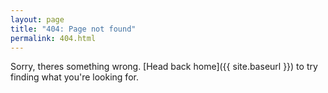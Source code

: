 ```yaml
---
layout: page
title: "404: Page not found"
permalink: 404.html
---
```


Sorry, theres something wrong.
[Head back home]({{ site.baseurl }}) to try finding what you're looking for.
